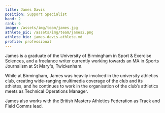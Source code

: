 ```yaml
---
title: James Davis
position: Support Specialist
band: 2
rank: 6
image: /assets/img/team/james.jpg
athlete_pic: /assets/img/team/james2.png
athlete_bio: james-davis-athlete.md
profile: professional
---
```


James is a graduate of the University of Birmingham in Sport & Exercise Sciences, and a freelance writer currently working towards an MA in Sports Journalism at St Mary's, Twickenham.

While at Birmingham, James was heavily involved in the university athletics club, creating wide-ranging multimedia coverage of the club and its athletes, and he continues to work in the organisation of the club’s athletics meets as Technical Operations Manager.

James also works with the British Masters Athletics Federation as Track and Field Comms lead.
